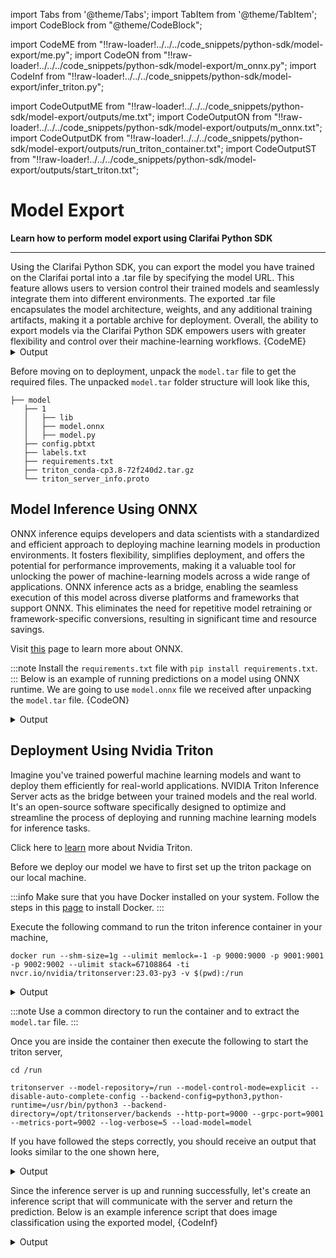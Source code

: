 import Tabs from '@theme/Tabs';
import TabItem from '@theme/TabItem';
import CodeBlock from "@theme/CodeBlock";

import CodeME from "!!raw-loader!../../../code_snippets/python-sdk/model-export/me.py";
import CodeON from "!!raw-loader!../../../code_snippets/python-sdk/model-export/m_onnx.py";
import CodeInf from "!!raw-loader!../../../code_snippets/python-sdk/model-export/infer_triton.py";

import CodeOutputME from "!!raw-loader!../../../code_snippets/python-sdk/model-export/outputs/me.txt";
import CodeOutputON from "!!raw-loader!../../../code_snippets/python-sdk/model-export/outputs/m_onnx.txt";
import CodeOutputDK from "!!raw-loader!../../../code_snippets/python-sdk/model-export/outputs/run_triton_container.txt";
import CodeOutputST from "!!raw-loader!../../../code_snippets/python-sdk/model-export/outputs/start_triton.txt";




# Model Export
**Learn how to perform model export using Clarifai Python SDK**
<hr />
Using the Clarifai Python SDK, you can export the model you have trained on the Clarifai portal into a .tar file by specifying the model URL. This feature allows users to version control their trained models and seamlessly integrate them into different environments. The exported .tar file encapsulates the model architecture, weights, and any additional training artifacts, making it a portable archive for deployment. Overall, the ability to export models via the Clarifai Python SDK empowers users with greater flexibility and control over their machine-learning workflows.

<Tabs>
<TabItem value="python" label="Python">
    <CodeBlock className="language-python">{CodeME}</CodeBlock>
</TabItem>
</Tabs>
<details>
  <summary>Output</summary>
   <CodeBlock className="language-python">{CodeOutputME}</CodeBlock>
</details>

Before moving on to deployment, unpack the ```model.tar``` file to get the required files.
The unpacked ```model.tar``` folder structure will look like this,

```
├── model
   ├── 1
   │   ├── lib
   │   ├── model.onnx
   │   ├── model.py
   ├── config.pbtxt
   ├── labels.txt
   ├── requirements.txt
   ├── triton_conda-cp3.8-72f240d2.tar.gz
   └── triton_server_info.proto
```


## Model Inference Using ONNX

ONNX inference equips developers and data scientists with a standardized and efficient approach to deploying machine learning models in production environments. It fosters flexibility, simplifies deployment, and offers the potential for performance improvements, making it a valuable tool for unlocking the power of machine-learning models across a wide range of applications. ONNX inference acts as a bridge, enabling the seamless execution of this model across diverse platforms and frameworks that support ONNX. This eliminates the need for repetitive model retraining or framework-specific conversions, resulting in significant time and resource savings.

Visit [this](https://onnxruntime.ai/docs/get-started/with-python.html) page to learn more about ONNX.

:::note
Install the ```requirements.txt``` file with ```pip install requirements.txt```.
:::
Below is an example of running predictions on a model using ONNX runtime. We are going to use ```model.onnx``` file we received after unpacking the ```model.tar``` file.
<Tabs>
<TabItem value="python" label="Python">
    <CodeBlock className="language-python">{CodeON}</CodeBlock>
</TabItem>
</Tabs>
<details>
  <summary>Output</summary>
   <CodeBlock className="language-python">{CodeOutputON}</CodeBlock>
</details>


## Deployment Using Nvidia Triton

Imagine you've trained powerful machine learning models and want to deploy them efficiently for real-world applications. NVIDIA Triton Inference Server acts as the bridge between your trained models and the real world. It's an open-source software specifically designed to optimize and streamline the process of deploying and running machine learning models for inference tasks.

Click here to [learn](https://github.com/triton-inference-server/python_backend) more about Nvidia Triton.

Before we deploy our model we have to first set up the triton package on our local machine.

:::info
Make sure that you have Docker installed on your system. Follow the steps in this [page](https://docs.docker.com/engine/install) to install Docker.
:::

Execute the following command to run the triton inference container in your machine,
```
docker run --shm-size=1g --ulimit memlock=-1 -p 9000:9000 -p 9001:9001 -p 9002:9002 --ulimit stack=67108864 -ti nvcr.io/nvidia/tritonserver:23.03-py3 -v $(pwd):/run
```
<details>
  <summary>Output</summary>
   <CodeBlock className="language-python">{CodeOutputDK}</CodeBlock>
</details>

:::note
Use a common directory to run the container and to extract the ```model.tar``` file.
:::

Once you are inside the container then execute the following to start the triton server,
```
cd /run
```
```
tritonserver --model-repository=/run --model-control-mode=explicit --disable-auto-complete-config --backend-config=python3,python-runtime=/usr/bin/python3 --backend-directory=/opt/tritonserver/backends --http-port=9000 --grpc-port=9001 --metrics-port=9002 --log-verbose=5 --load-model=model
```
If you have followed the steps correctly, you should receive an output that looks similar to the one shown here,
<details>
  <summary>Output</summary>
   <CodeBlock className="language-python">{CodeOutputST}</CodeBlock>
</details>

Since the inference server is up and running successfully, let's create an inference script that will communicate with the server and return the prediction. 
Below is an example inference script that does image classification using the exported model,
<Tabs>
<TabItem value="python" label="Python">
    <CodeBlock className="language-python">{CodeInf}</CodeBlock>
</TabItem>
</Tabs>
<br />
<details>
  <summary>Output</summary>
   <CodeBlock className="language-python">{CodeOutputON}</CodeBlock>
</details>
